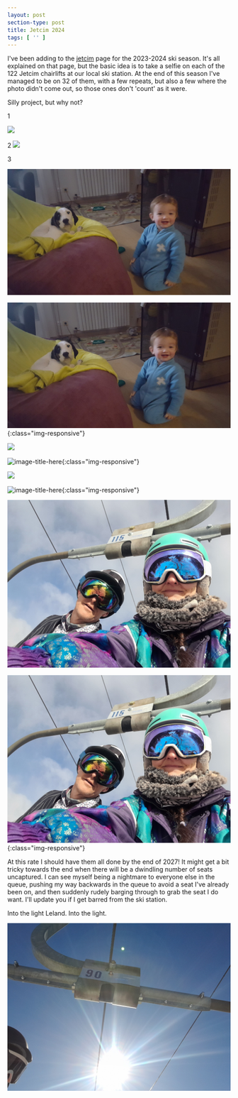 ```yaml
---
layout: post
section-type: post
title: Jetcim 2024
tags: [ '' ]
---
```


I've been adding to the [jetcim](jetcim.html) page for the 2023-2024 ski season. It's all explained on that page, but the basic idea is to take a selfie on each of the 122 Jetcim chairlifts at our local ski station. At the end of this season I've managed to be on 32 of them, with a few repeats, but also a few where the photo didn't come out, so those ones don't 'count' as it were.

Silly project, but why not?

1

<img src="{{site.baseurl}}/img/4.jpg">

2
<img src="{{site.baseurl}}img/4.jpg">

3

<img src="./images/4.jpg">

![image-title-here](./images/4.jpg){:class="img-responsive"}

<img src="../images/4.jpg">

![image-title-here](../images/4.jpg){:class="img-responsive"}

<img src="/images/4.jpg">

![image-title-here](/images/4.jpg){:class="img-responsive"}

<img src="img/jetcim/20240211_103440.jpg">

![image-title-here](img/jetcim/20240211_103440.jpg){:class="img-responsive"}

At this rate I should have them all done by the end of 2027! It might get a bit tricky towards the end when there will be a dwindling number of seats uncaptured. I can see myself being a nightmare to everyone else in the queue, pushing my way backwards in the queue to avoid a seat I've already been on, and then suddenly rudely barging through to grab the seat I do want. I'll update you if I get barred from the ski station.

Into the light Leland. Into the light.

<img src="img/jetcim/20240131_132222.jpg">
